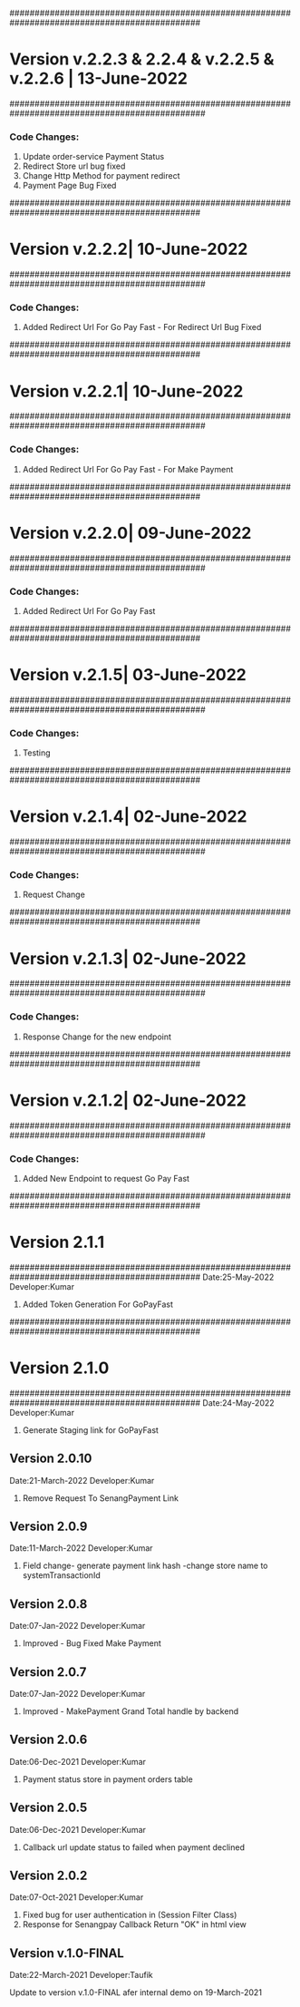 ##############################################################################################
# **Version v.2.2.3 & 2.2.4 & v.2.2.5 & v.2.2.6 | 13-June-2022**
###############################################################################################
### Code Changes:
1. Update order-service Payment Status
2. Redirect Store url bug fixed
3. Change Http Method for payment redirect
4. Payment Page Bug Fixed



##############################################################################################
# **Version v.2.2.2| 10-June-2022**
###############################################################################################
### Code Changes:
1. Added Redirect Url For Go Pay Fast - For Redirect Url Bug Fixed



##############################################################################################
# **Version v.2.2.1| 10-June-2022**
###############################################################################################
### Code Changes:
1. Added Redirect Url For Go Pay Fast - For Make Payment


##############################################################################################
# **Version v.2.2.0| 09-June-2022**
###############################################################################################
### Code Changes:
1. Added Redirect Url For Go Pay Fast


##############################################################################################
# **Version v.2.1.5| 03-June-2022**
###############################################################################################
### Code Changes:
1. Testing

##############################################################################################
# **Version v.2.1.4| 02-June-2022**
###############################################################################################
### Code Changes:
1. Request Change

##############################################################################################
# **Version v.2.1.3| 02-June-2022**
###############################################################################################
### Code Changes:
1. Response Change for the new endpoint

##############################################################################################
# **Version v.2.1.2| 02-June-2022**
###############################################################################################
### Code Changes:
1. Added New Endpoint to request Go Pay Fast

##############################################################################################
# **Version 2.1.1**
##############################################################################################
Date:25-May-2022
Developer:Kumar

1. Added Token Generation For GoPayFast


##############################################################################################
# **Version 2.1.0**
##############################################################################################
Date:24-May-2022
Developer:Kumar

1. Generate Staging link for GoPayFast


Version 2.0.10
--------------------------------
Date:21-March-2022
Developer:Kumar

1. Remove Request To SenangPayment Link

Version 2.0.9
--------------------------------
Date:11-March-2022
Developer:Kumar

1. Field change- generate payment link hash -change store name to systemTransactionId

Version 2.0.8
--------------------------------
Date:07-Jan-2022
Developer:Kumar

1. Improved - Bug Fixed Make Payment

Version 2.0.7
--------------------------------
Date:07-Jan-2022
Developer:Kumar

1. Improved - MakePayment Grand Total handle by backend

Version 2.0.6
--------------------------------
Date:06-Dec-2021
Developer:Kumar

1. Payment status store in payment orders table


Version 2.0.5
--------------------------------
Date:06-Dec-2021
Developer:Kumar

1. Callback url update status to failed when payment declined

Version 2.0.2
--------------------------------
Date:07-Oct-2021
Developer:Kumar

1. Fixed bug for user authentication in (Session Filter Class)
2. Response for Senangpay Callback Return "OK" in html view

Version v.1.0-FINAL
--------------------------------
Date:22-March-2021
Developer:Taufik

Update to version v.1.0-FINAL afer internal demo on 19-March-2021